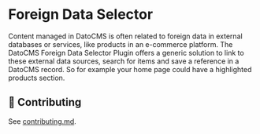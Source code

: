# Foreign Data Selector

Content managed in DatoCMS is often related to foreign data in external databases or services, like products in an e-commerce platform. The DatoCMS Foreign Data Selector Plugin offers a generic solution to link to these external data sources, search for items and save a reference in a DatoCMS record. So for example your home page could have a highlighted products section.

## 👥 Contributing
See [contributing.md](https://github.com/voorhoede/datocms-plugin-foreign-data-selector/blob/main/contributing.md).
